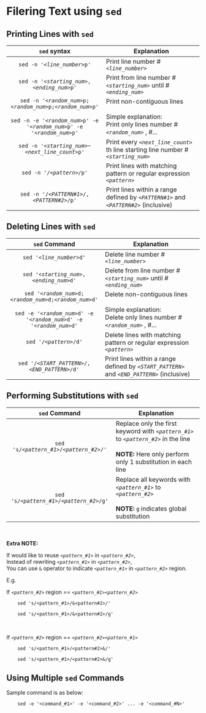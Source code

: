 # Filering Text using `sed`

## Printing Lines with `sed`

| `sed` syntax | Explanation |
|:---:|---|
| `sed -n '`*`<line_number>`*`p'` | Print line number # *`<line_number>`* |
| `sed -n '`*`<starting_num>`*`,`*`<ending_num>`*`p'` | Print from line number # *`<starting_num>`* until # *`<ending_num>`* |
| `sed -n '`*`<random_num>`*`p;`*`<random_num>`*`p;`*`<random_num>`*`p'` <br><br> `sed -n -e '`*`<random_num>`*`p' -e '`*`<random_num>`*`p' -e '`*`<random_num>`*`p'` | Print non-contiguous lines <br><br> Simple explanation: <br> Print only lines number # *`<random_num>`* , #... |
| `sed -n '`*`<starting_num>`*`~`*`<next_line_count>`*`p'`| Print every *`<next_line_count>`* th line starting line number #*`<starting_num>`*|
| `sed -n '/`*`<pattern>`*`/p'`| Print lines with matching pattern or regular expression *`<pattern>`* |
| `sed -n '/`*`<PATTERN#1>`*`/,`*`<PATTERN#2>`*`/p'`| Print lines within a range defined by *`<PATTERN#1>`* and *`<PATTERN#2>`* (inclusive) |


## Deleting Lines with `sed`

| `sed` Command | Explanation |
|:---:|---|
| `sed '`*`<line_number>`*`d'` | Delete line number # *`<line_number>`* |
| `sed '`*`<starting_num>`*`,`*`<ending_num>`*`d'` | Delete from line number # *`<starting_num>`* until # *`<ending_num>`* |
| `sed '`*`<random_num>`*`d;`*`<random_num>`*`d;`*`<random_num>`*`d'` <br><br> `sed -e '`*`<random_num>`*`d' -e '`*`<random_num>`*`d' -e '`*`<random_num>`*`d'` | Delete non-contiguous lines <br><br> Simple explanation: <br> Delete only lines number # *`<random_num>`* , #... |
| `sed '/`*`<pattern>`*`/d'`| Delete lines with matching pattern or regular expression *`<pattern>`* |
| `sed '/`*`<START_PATTERN>`*`/,`*`<END_PATTERN>`*`/d'`| Print lines within a range defined by *`<START_PATTERN>`* and *`<END_PATTERN>`* (inclusive) |

## Performing Substitutions with `sed`

| `sed` Command | Explanation |
|:---:|---|
| `sed 's/`*`<pattern_#1>`*`/`*`<pattern_#2>`*`/'` | Replace only the first keyword with *`<pattern_#1>`* to *`<pattern_#2>`* in the line <br><br> **NOTE:** Here only perform only 1 substitution in each line |
| `sed 's/`*`<pattern_#1>`*`/`*`<pattern_#2>`*`/g'` | Replace all keywords with *`<pattern_#1>`* to *`<pattern_#2>`* <br><br> **NOTE:** `g` indicates global substitution |

<br>

**Extra NOTE:**

If would like to reuse *`<pattern_#1>`* in *`<pattern_#2>`*, <br>Instead of rewriting *`<pattern_#1>`* in *`<pattern_#2>`*, <br>You can use `&` operator to indicate *`<pattern_#1>`* in *`<pattern_#2>`* region.

E.g.

If *`<pattern_#2>`* region == *`<pattern_#1><pattern_#2>`*

```
    sed 's/<pattern_#1>/&<pattern#2>/'
```

```
    sed 's/<pattern_#1>/&<pattern#2>/g'
```

<br>

If *`<pattern_#2>`* region == *`<pattern_#2><pattern_#1>`*

```
    sed 's/<pattern_#1>/<pattern#2>&/'
```
```
    sed 's/<pattern_#1>/<pattern#2>&/g'
```

## Using Multiple `sed` Commands

Sample command is as below:

```
    sed -e '<command_#1>' -e '<command_#2>' ... -e '<command_#N>'
```